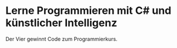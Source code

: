# Lerne Programmieren mit C# und künstlicher Intelligenz

Der Vier gewinnt Code zum Programmierkurs. 


